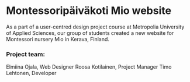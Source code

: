 # Montessoripäiväkoti Mio website

As a part of a user-centred design project course at Metropolia University of Applied Sciences, our group of students created a new website for Montessori nursery Mio in Kerava, Finland. 

### Project team:

Elmiina Ojala, Web Designer
Roosa Kotilainen, Project Manager
Timo Lehtonen, Developer
